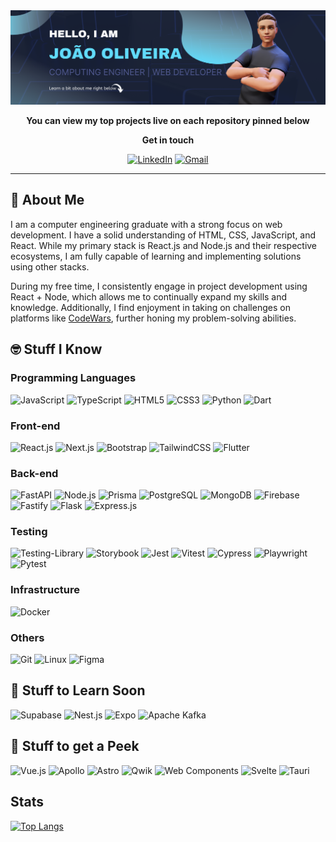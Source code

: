 <div id="presentation" align="center">
  <img src="./github-cover.png" alt="cover image"/>
  
  <strong>You can view my top projects live on each repository pinned below</strong>
  
<!--   <a href="https://joao-oliveira-portfolio.vercel.app">![Portfolio](https://img.shields.io/badge/Portfolio-0078d7.svg?style=for-the-badge&logo=visual-studio-code&logoColor=white)</a> -->
  
  <strong>Get in touch</strong>
  
  <a href="https://linkedin.com/in/de-oliveira-joao">![LinkedIn](https://img.shields.io/badge/linkedin-%230077B5.svg?style=for-the-badge&logo=linkedin&logoColor=white)</a>
  <a href="mailto:deoliveira.jvm@gmail.com">![Gmail](https://img.shields.io/badge/Gmail-D14836?style=for-the-badge&logo=gmail&logoColor=white)</a>
  <hr/>
</div>

## 📰 About Me

I am a computer engineering graduate with a strong focus on web development. I have a solid understanding of HTML, CSS, JavaScript, and React. While my primary stack is React.js and Node.js and their respective ecosystems, I am fully capable of learning and implementing solutions using other stacks.

During my free time, I consistently engage in project development using React + Node, which allows me to continually expand my skills and knowledge. Additionally, I find enjoyment in taking on challenges on platforms like <a href="https://www.codewars.com/users/jvmdo">CodeWars</a>, further honing my problem-solving abilities.

## 🤓 Stuff I Know

### Programming Languages

![JavaScript](https://img.shields.io/badge/javascript-%23323330.svg?style=for-the-badge&logo=javascript&logoColor=%23F7DF1E)
![TypeScript](https://img.shields.io/badge/typescript-%23007ACC.svg?style=for-the-badge&logo=typescript&logoColor=white)
![HTML5](https://img.shields.io/badge/html5-%23E34F26.svg?style=for-the-badge&logo=html5&logoColor=white)
![CSS3](https://img.shields.io/badge/css3-%231572B6.svg?style=for-the-badge&logo=css3&logoColor=white)
![Python](https://img.shields.io/badge/python-3670A0?style=for-the-badge&logo=python&logoColor=ffdd54)
![Dart](https://img.shields.io/badge/dart-%230175C2.svg?style=for-the-badge&logo=dart&logoColor=white)

### Front-end

![React.js](https://img.shields.io/badge/react-%2320232a.svg?style=for-the-badge&logo=react&logoColor=%2361DAFB)
![Next.js](https://img.shields.io/badge/Next-black?style=for-the-badge&logo=next.js&logoColor=white)
![Bootstrap](https://img.shields.io/badge/bootstrap-%23563D7C.svg?style=for-the-badge&logo=bootstrap&logoColor=white)
![TailwindCSS](https://img.shields.io/badge/tailwindcss-%2338B2AC.svg?style=for-the-badge&logo=tailwind-css&logoColor=white)
![Flutter](https://img.shields.io/badge/Flutter-%2302569B.svg?style=for-the-badge&logo=Flutter&logoColor=white)

### Back-end

![FastAPI](https://img.shields.io/badge/FastAPI-005571?style=for-the-badge&logo=fastapi)
![Node.js](https://img.shields.io/badge/node.js-6DA55F?style=for-the-badge&logo=node.js&logoColor=white)
![Prisma](https://img.shields.io/badge/Prisma-3982CE?style=for-the-badge&logo=Prisma&logoColor=white)
![PostgreSQL](https://img.shields.io/badge/PostgreSQL-316192?style=for-the-badge&logo=postgresql&logoColor=white)
![MongoDB](https://img.shields.io/badge/MongoDB-%234ea94b.svg?style=for-the-badge&logo=mongodb&logoColor=white)
![Firebase](https://img.shields.io/badge/Firebase-FFCA28?style=for-the-badge&logo=Firebase&logoColor=F57C00)
![Fastify](https://img.shields.io/badge/fastify-202020?style=for-the-badge&logo=fastify&logoColor=white)
![Flask](https://img.shields.io/badge/flask-%23000.svg?style=for-the-badge&logo=flask&logoColor=white)
![Express.js](https://img.shields.io/badge/express.js-%23404d59.svg?style=for-the-badge&logo=express&logoColor=%2361DAFB)

### Testing

![Testing-Library](https://img.shields.io/badge/-TestingLibrary-%23E33332?style=for-the-badge&logo=testing-library&logoColor=white)
![Storybook](https://img.shields.io/badge/-Storybook-FF4785?style=for-the-badge&logo=storybook&logoColor=white)
![Jest](https://img.shields.io/badge/-jest-%23C21325?style=for-the-badge&logo=jest&logoColor=white)
![Vitest](https://img.shields.io/badge/-Vitest-252529?style=for-the-badge&logo=vitest&logoColor=FCC72B)
![Cypress](https://img.shields.io/badge/Cypress-17202C?style=for-the-badge&logo=cypress&logoColor=white) 
![Playwright](https://img.shields.io/badge/Playwright-45ba4b?style=for-the-badge&logo=Playwright&logoColor=white)
![Pytest](https://img.shields.io/badge/pytest-%23ffffff.svg?style=for-the-badge&logo=pytest&logoColor=2f9fe3)

### Infrastructure

![Docker](https://img.shields.io/badge/Docker-2CA5E0?style=for-the-badge&logo=docker&logoColor=white)

### Others

![Git](https://img.shields.io/badge/git-%23F05033.svg?style=for-the-badge&logo=git&logoColor=white)
![Linux](https://img.shields.io/badge/Linux-bef389?style=for-the-badge&logo=linux&logoColor=black)
![Figma](https://img.shields.io/badge/figma-%23a259ff.svg?style=for-the-badge&logo=figma&logoColor=white)

## 📓 Stuff to Learn Soon

![Supabase](https://img.shields.io/badge/Supabase-3ECF8E?style=for-the-badge&logo=supabase&logoColor=white)
![Nest.js](https://img.shields.io/badge/nestjs-E0234E?style=for-the-badge&logo=nestjs&logoColor=white)
![Expo](https://img.shields.io/badge/expo-1C1E24?style=for-the-badge&logo=expo&logoColor=#D04A37)
![Apache Kafka](https://img.shields.io/badge/Apache%20Kafka-000?style=for-the-badge&logo=apachekafka)

## 👀 Stuff to get a Peek

![Vue.js](https://img.shields.io/badge/vuejs-%2335495e.svg?style=for-the-badge&logo=vuedotjs&logoColor=%234FC08D)
![Apollo](https://img.shields.io/badge/Apollo%20GraphQL-311C87?&style=for-the-badge&logo=Apollo%20GraphQL&logoColor=white)
![Astro](https://img.shields.io/badge/Astro-0C1222?style=for-the-badge&logo=astro&logoColor=FDFDFE)
![Qwik](https://img.shields.io/badge/Qwik-1DA1F2?style=for-the-badge&logoColor=white)
![Web Components](https://img.shields.io/badge/Web%20Components-%23ff6347.svg?style=for-the-badge&logoColor=white)
![Svelte](https://img.shields.io/badge/svelte-%23f1413d.svg?style=for-the-badge&logo=svelte&logoColor=white)
![Tauri](https://img.shields.io/badge/tauri-%2324C8DB.svg?style=for-the-badge&logo=tauri&logoColor=%23FFFFFF)

## Stats
[![Top Langs](https://github-readme-stats.vercel.app/api/top-langs/?username=jvmdo&exclude_repo=cg-stuffs,rna-pp1-2020&layout=compact&theme=vision-friendly-dark)](https://github.com/anuraghazra/github-readme-stats)

